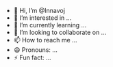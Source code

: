- 👋 Hi, I’m @Innavoj
- 👀 I’m interested in ...
- 🌱 I’m currently learning ...
- 💞️ I’m looking to collaborate on ...
- 📫 How to reach me ...
- 😄 Pronouns: ...
- ⚡ Fun fact: ...

<!---
Innavoj/Innavoj is a ✨ special ✨ repository because its `README.md` (this file) appears on your GitHub profile.
You can click the Preview link to take a look at your changes.
--->
